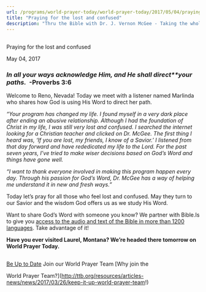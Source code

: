 ```yaml
---
url: /programs/world-prayer-today/world-prayer-today/2017/05/04/praying-for-the-lost-and-confused
title: "Praying for the lost and confused"
description: "Thru the Bible with Dr. J. Vernon McGee - Taking the whole Word to the whole world"
---
```







## 
 Praying for the lost and confused


May 04, 2017




### *In all your ways acknowledge Him, and He shall direct**your paths.*  -Proverbs 3:6


Welcome to Reno, Nevada! Today we meet with a listener named Marlinda who shares how God is using His Word to direct her path. 


*“Your program has changed my life. I found myself in a very dark place after ending an abusive relationship. Although I had the foundation of Christ in my life, I was still very lost and confused. I searched the internet looking for a Christian teacher and clicked on Dr. McGee. The first thing I heard was, ‘If you are lost, my friends, I know of a Savior.’ I listened from that day forward and have rededicated my life to the Lord. For the past seven years, I’ve tried to make wiser decisions based on God’s Word and things have gone well.*


*“I want to thank everyone involved in making this program happen every day. Through his passion for God’s Word, Dr. McGee has a way of helping me understand it in new and fresh ways.”* 


Today let’s pray for all those who feel lost and confused. May they turn to our Savior and the wisdom God offers us as we study His Word. 


Want to share God’s Word with someone you know? We partner with Bible.Is to give you [access to the audio and text of the Bible in more than 1200 languages](http://www.bible.is). Take advantage of it! 


**Have you ever visited Laurel, Montana? We’re headed there tomorrow on World Prayer Today.**







## 




[Be Up to Date](http://feeds.feedburner.com/WorldPrayerToday "World Prayer Today RSS Feed")
Join our World Prayer Team
[Why join the  

World Prayer Team?](http://ttb.org/resources/articles-news/news/2017/03/26/keep-it-up-world-prayer-team!)




